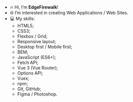- 🔥 Hi, I’m **EdgeFirewalk**!
- 🌐 I’m interested in creating Web Applications / Web Sites.
- 💻 My skills:
   * HTML5;
   * CSS3;
   * Flexbox / Grid;
   * Responsive layout;
   * Desktop first / Mobile first;
   * BEM;
   * JavaScript (ES6+);
   * Fetch API;
   * Vue 3 (Vue Router);
   * Options API;
   * Vuex;
   * npm;
   * Git, GitHub;
   * Figma / Photoshop.
<!-- - 💞️ I’d like to collaborate on ### -->
<!-- - 📫 How to reach me: thedinsorpaswer2@mail.ru -->

<!--
    * ~~HTML5;
    * CSS3~~ (SCSS, Bootstrap);
    * ~~Flexbox / Grid;
    * Responsive layout~~, cross-browser layout;
    * ~~Desktop first / Mobile first;
    * ~~BEM;
    * ~~JavaScript (ES6+);
    * Jest;
    * Fetch API~~, Axios;
    * TypeScript;
    * Vue 3~~ (~~Vue Router, BootstrapVue);
    * Options API~~, Composition API;
    * Pinia, ~~Vuex;
    * Nuxt.js;
    * ESLint, Prettier;
    * Vite, Webpack, Babel;
    * ~~npm;
    * REST API;
    * ~~Git, GitHub;
    * ~~Figma / Photoshop.
-->
